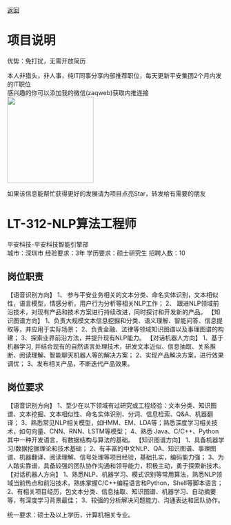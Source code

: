 [返回](../)

# 项目说明

优势：免打扰，无需开放简历

本人非猎头，非人事，纯IT同事分享内部推荐职位，每天更新平安集团2个月内发的IT职位  
感兴趣的你可以添加我的微信(zaqweb)获取内推连接  
<img src="https://github.com/zaqweb/PA-IT-JOBS/blob/master/WechatICode.jpeg"  height="200" width="200">

如果该信息能帮忙获得更好的发展请为项目点亮Star，转发给有需要的朋友

# LT-312-NLP算法工程师
平安科技-平安科技智能引擎部  
城市：深圳市 经验要求：3年 学历要求：硕士研究生  招聘人数：10

## 岗位职责
【语音识别方向】
1、 参与平安业务相关的文本分类、命名实体识别，文本相似性，语言模型，情感分析，用户行为分析等相关NLP工作；
2、 跟进NLP领域前沿技术，对现有产品和技术方案进行持续改进，同时探讨和开发新的产品。
【知识图谱方向】
1、负责大规模文本信息挖掘和分类、语义理解、智能问答、信息提取等，并应用于实际场景；
2、负责金融、法律等领域知识图谱以及事理图谱的构建；
3、探索业界前沿方法，并提升现有NLP能力。
【对话机器人方向】
1、基于机器学习, 并结合现有的自然语言处理技术，研发文本近似、信息抽取、关系推断、阅读理解、智能聊天机器人等的解决方案；
2、实现产品解决方案，进行效果调优；
3、发布相关产品，不断迭代产品效果。

## 岗位要求
【语音识别方向】
1、至少在以下领域有过研究或工程经验：文本分类、知识图谱、文本挖掘、文本相似性、命名实体识别、分词、信息检索、Q&A、机器翻译；
3、熟悉常见NLP相关模型，如HMM、EM、LDA等；熟悉深度学习相关技术，如句向量、CNN、RNN、LSTM等模型；
4、熟悉 Java、C/C++、Python其中一种开发语言，有数据结构与算法的基础。
【知识图谱方向】
1、具备机器学习/数据挖掘理论和技术基础；
2、有丰富的中文NLP、QA、知识图谱、事理图谱、机器翻译、阅读理解、信号处理等项目经验，基础扎实，编码能力强；
3、为人踏实靠谱，具备较强的团队协作沟通和领导能力，积极主动，勇于探索新技术。
【对话机器人方向】
1、熟悉NLP、机器学习、模式识别等常用算法，熟悉NLP领域当前热点和前沿技术，熟练掌握C/C++编程语言和Python，Shell等脚本语言；
2、有相关项目经历，包文本分类、信息抽取、知识图谱、机器学习、自动摘要等，有深度学习背景最佳；
3、较强的分析解决问题能力、沟通表达和团队协作。

统一要求：硕士及以上学历，计算机相关专业。





